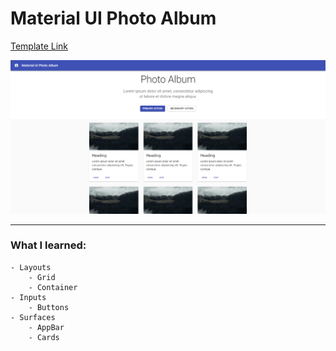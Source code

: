 
#  Material UI Photo Album

[Template Link](https://material-ui.com/getting-started/templates/album/)

![Material UI Photo Album](https://raw.githubusercontent.com/SeadSabanovic/Material-UI-Photo-Album/main/Material1.png)
___

### What I learned:

	- Layouts
		- Grid 
		- Container
	- Inputs
		- Buttons
	- Surfaces
		- AppBar
		- Cards
